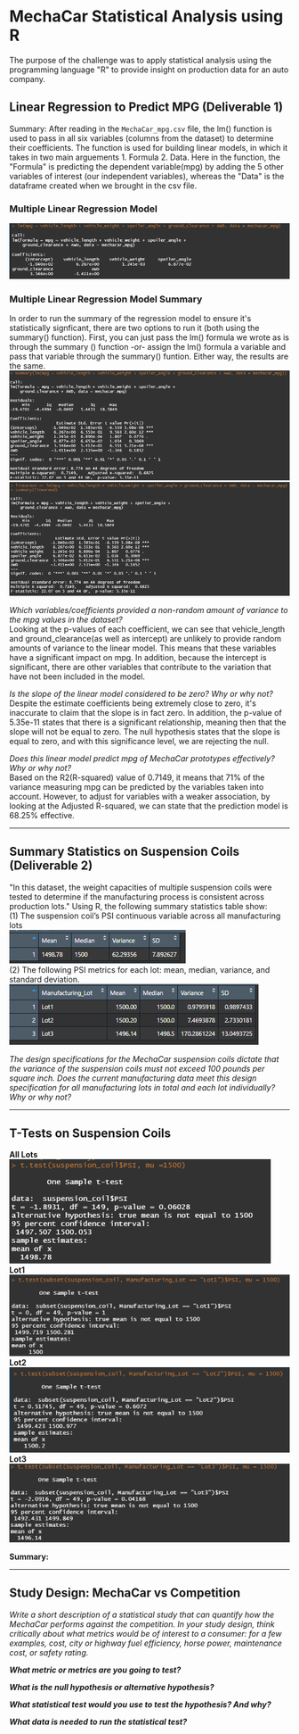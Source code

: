 # MechaCar Statistical Analysis using R

The purpose of the challenge was to apply statistical analysis using the programming language "R" to provide insight on production data for an auto company.

## Linear Regression to Predict MPG (Deliverable 1)
Summary: After reading in the `MechaCar_mpg.csv` file, the lm() function is used to pass in all six variables (columns from the dataset) to determine their coefficients. 
The function is used for building linear models, in which it takes in two main arguements 1. Formula 2. Data. Here in the function, the "Formula" is predicting the dependent variable(mpg) by adding the 5 other variables of interest (our independent variables), whereas the "Data" is the dataframe created when we brought in the csv file. 

### Multiple Linear Regression Model 
![](resources/Deliverable_1a.PNG)

### Multiple Linear Regression Model Summary
In order to run the summary of the regression model to ensure it's statistically signficant, there are two options to run it (both using the summary() function).
First, you can just pass the lm() formula we wrote as is through the summary () function -or- assign the lm() formula a variable and pass that variable through the summary() funtion. Either way, the results are the same.
![](resources/Deliverable_1b.PNG)
![](resources/Deliverable_1c.PNG)

<i>Which variables/coefficients provided a non-random amount of variance to the mpg values in the dataset?</i><br>
Looking at the p-values of each coefficient, we can see that vehicle_length and ground_clearance(as well as intercept) are unlikely to provide random amounts of variance
to the linear model. This means that these variables have a significant impact on mpg. In addition, because the intercept is significant, there are other variables that
contribute to the variation that have not been included in the model. 

<i>Is the slope of the linear model considered to be zero? Why or why not?</i><br>
Despite the estimate coefficients being extremely close to zero, it's inaccurate to claim that the slope is in fact zero. 
In addition, the p-value of 5.35e-11 states that there is a significant relationship, meaning then that the slope will not be equal to zero.
The null hypothesis states that the slope is equal to zero, and with this significance level, we are rejecting the null. 

<i>Does this linear model predict mpg of MechaCar prototypes effectively? Why or why not?</i><br>
Based on the R2(R-squared) value of 0.7149, it means that 71% of the variance measuring mpg can be predicted by the variables taken into account. However, to adjust for variables with a weaker association, by looking at the Adjusted R-squared, we can state that the prediction model is 68.25% effective.

---

## Summary Statistics on Suspension Coils (Deliverable 2)

"In this dataset, the weight capacities of multiple suspension coils were tested to determine if the manufacturing process is consistent across production lots." Using R, the following summary statistics table show: <br> 
(1) The suspension coil’s PSI continuous variable across all manufacturing lots<br>
![](resources/Deliverable_2a.PNG)<br>
(2) The following PSI metrics for each lot: mean, median, variance, and standard deviation.<br>
![](resources/Deliverable_2b.PNG) <br>

<i>The design specifications for the MechaCar suspension coils dictate that the variance of the suspension coils must not exceed 100 pounds per square inch. Does the current manufacturing data meet this design specification for all manufacturing lots in total and each lot individually? Why or why not?</i><br>



---

## T-Tests on Suspension Coils

<b>All Lots</b><br>
![](resources/Deliverable_3a.PNG)<br>
<b>Lot1</b><br>
![](resources/Deliverable_3b.PNG)<br>
<b>Lot2</b><br>
![](resources/Deliverable_3c.PNG)<br>
<b>Lot3</b><br>
![](resources/Deliverable_3d.PNG)<br>

<b>Summary:</b>

---
## Study Design: MechaCar vs Competition

<i>Write a short description of a statistical study that can quantify how the MechaCar performs against the competition. In your study design, think critically about what metrics would be of interest to a consumer: for a few examples, cost, city or highway fuel efficiency, horse power, maintenance cost, or safety rating. </i><br>


<i><b>What metric or metrics are you going to test?</b></i><br>

<i><b>What is the null hypothesis or alternative hypothesis?</b></i><br>

<i><b>What statistical test would you use to test the hypothesis? And why?</b></i><br>

<i><b>What data is needed to run the statistical test?</b></i><br>
